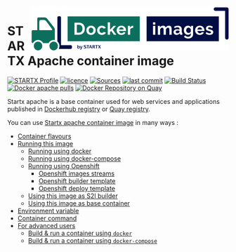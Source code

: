 <img align="right" src="https://raw.githubusercontent.com/startxfr/docker-images/master/travis/logo-small.svg?sanitize=true">

# STARTX Apache container image

[![STARTX Profile](https://img.shields.io/badge/provider-startx-green.svg)](https://github.com/startxfr) [![licence](https://img.shields.io/github/license/startxfr/docker-images.svg)](https://github.com/startxfr/docker-images) [![Sources](https://img.shields.io/badge/startx-docker--images-blue.svg)](https://github.com/startxfr/docker-images/tree/master/Services/apache/)
[![last commit](https://img.shields.io/github/last-commit/startxfr/docker-images.svg)](https://github.com/startxfr/docker-images) [![Build Status](https://travis-ci.org/startxfr/docker-images.svg?branch=master)](https://travis-ci.org/startxfr/docker-images) [![Docker apache pulls](https://img.shields.io/docker/pulls/startx/sv-apache)](https://hub.docker.com/r/startx/sv-fedora) [![Docker Repository on Quay](https://quay.io/repository/startx/apache/status "Docker Repository on Quay")](https://quay.io/repository/startx/apache)

Startx apache is a base container used for web services and applications published in
[Dockerhub registry](https://hub.docker.com/u/startx) or [Quay registry](https://quay.io/startx).

You can use [Startx apache container image](https://docker-images.readthedocs.io/en/latest/Services/apache/) in many ways :

- [Container flavours](https://docker-images.readthedocs.io/en/latest/Services/apache/#container-flavours)
- [Running this image](https://docker-images.readthedocs.io/en/latest/Services/apache/#running-this-image)
  - [Running using docker](https://docker-images.readthedocs.io/en/latest/Services/apache/#running-using-docker)
  - [Running using docker-compose](https://docker-images.readthedocs.io/en/latest/Services/apache/#running-using-docker-compose)
  - [Running using Openshift](https://docker-images.readthedocs.io/en/latest/Services/apache/#running-using-openshift)
    - [Openshift images streams](https://docker-images.readthedocs.io/en/latest/Services/apache/#openshift-images-streams)
    - [Openshift builder template](https://docker-images.readthedocs.io/en/latest/Services/apache/#openshift-builder-template)
    - [Openshift deploy template](https://docker-images.readthedocs.io/en/latest/Services/apache/#openshift-deploy-template)
  - [Using this image as S2I builder](https://docker-images.readthedocs.io/en/latest/Services/apache/#using-this-image-as-s2i-builder)
  - [Using this image as base container](https://docker-images.readthedocs.io/en/latest/Services/apache/#using-this-image-as-base-container)
- [Environment variable](https://docker-images.readthedocs.io/en/latest/Services/apache/#environment-variable)
- [Container command](https://docker-images.readthedocs.io/en/latest/Services/apache/#container-command)
- [For advanced users](https://docker-images.readthedocs.io/en/latest/Services/apache/#for-advanced-users)
  - [Build & run a container using `docker`](https://docker-images.readthedocs.io/en/latest/Services/apache/#build--run-a-container-using-docker)
  - [Build & run a container using `docker-compose`](https://docker-images.readthedocs.io/en/latest/Services/apache/#build--run-a-container-using-docker-compose)
